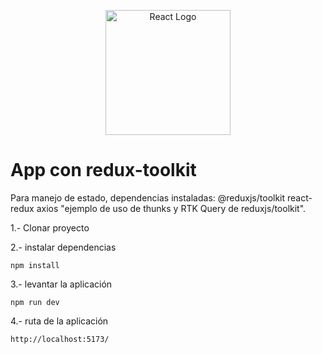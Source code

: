 <p align="center">
  <a href="https://es.react.dev/" target="blank"><img src="https://upload.wikimedia.org/wikipedia/commons/thumb/a/a7/React-icon.svg/512px-React-icon.svg.png" width="200" alt="React Logo" /></a>
</p>

# App con redux-toolkit

Para manejo de estado, dependencias instaladas:  @reduxjs/toolkit react-redux axios
"ejemplo de uso de thunks y RTK Query de reduxjs/toolkit".

1.- Clonar proyecto

2.- instalar dependencias
```
npm install
```

3.- levantar la aplicación
```
npm run dev
```

4.- ruta de  la aplicación
```
http://localhost:5173/
```